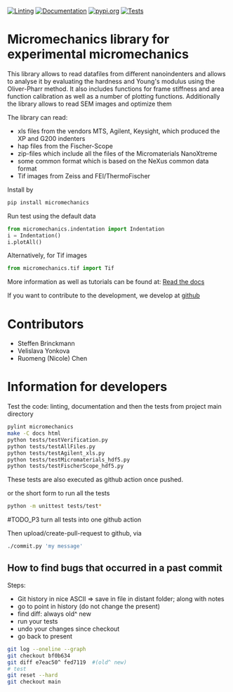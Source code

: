 [![Linting](https://github.com/micromechanics/micromechanics/actions/workflows/pylint.yml/badge.svg)](https://github.com/micromechanics/micromechanics/actions/workflows/pylint.yml)
[![Documentation](https://github.com/micromechanics/micromechanics/actions/workflows/docs.yml/badge.svg)](https://github.com/micromechanics/micromechanics/actions/workflows/docs.yml)
[![pypi.org](https://github.com/micromechanics/micromechanics/actions/workflows/pypi.yml/badge.svg)](https://github.com/micromechanics/micromechanics/actions/workflows/pypi.yml)
[![Tests](https://github.com/micromechanics/micromechanics/actions/workflows/tests.yml/badge.svg)](https://github.com/micromechanics/micromechanics/actions/workflows/tests.yml)

# Micromechanics library for experimental micromechanics

This library allows to read datafiles from different nanoindenters and allows to analyse it by evaluating the hardness and Young's modulus using the Oliver-Pharr method. It also includes functions for frame stiffness and area function calibration as well as a number of plotting functions. Additionally the library allows to read SEM images and optimize them

The library can read:
- xls files from the vendors MTS, Agilent, Keysight, which produced the XP and G200 indenters
- hap files from the Fischer-Scope
- zip-files which include all the files of the Micromaterials NanoXtreme
- some common format which is based on the NeXus common data format
- Tif images from Zeiss and FEI/ThermoFischer


Install by
``` bash
pip install micromechanics
```

Run test using the default data
``` python
from micromechanics.indentation import Indentation
i = Indentation()
i.plotAll()
```

Alternatively, for Tif images
``` python
from micromechanics.tif import Tif
```

More information as well as tutorials can be found at: [Read the docs](https://micromechanics.github.io/micromechanics/)

If you want to contribute to the development, we develop at [github](https://github.com/micromechanics/micromechanics)


# Contributors
- Steffen Brinckmann
- Velislava Yonkova
- Ruomeng (Nicole) Chen


# Information for developers
Test the code: linting, documentation and then the tests from project main directory
``` bash
pylint micromechanics
make -C docs html
python tests/testVerification.py
python tests/testAllFiles.py
python tests/testAgilent_xls.py
python tests/testMicromaterials_hdf5.py
python tests/testFischerScope_hdf5.py
```
These tests are also executed as github action once pushed.

or the short form to run all the tests
``` bash
python -m unittest tests/test*
```

#TODO_P3 turn all tests into one github action

Then upload/create-pull-request to github, via
``` bash
./commit.py 'my message'
```

## How to find bugs that occurred in a past commit
Steps:
- Git history in nice ASCII  => save in file in distant folder; along with notes
- go to point in history (do not change the present)
- find diff: always old^ new
- run your tests
- undo your changes since checkout
- go back to present

``` bash
git log --oneline --graph
git checkout bf0b634
git diff e7eac50^ fed7119  #(old^ new)
# test
git reset --hard
git checkout main
```
